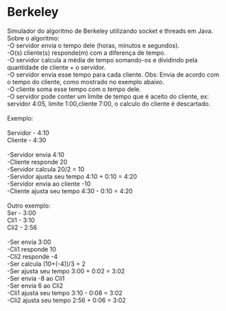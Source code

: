 # Berkeley
Simulador do algoritmo de Berkeley utilizando socket e threads em Java.<br />
Sobre o algoritmo:<br />
-O servidor envia o tempo dele (horas, minutos e segundos).<br />
-O(s) cliente(s) responde(m) com a diferença de tempo.<br />
-O servidor calcula a média de tempo somando-os e dividindo pela quantidade de cliente + o servidor.<br />
-O servidor envia esse tempo para cada cliente. Obs: Envia de acordo com o tempo do cliente, como mostrado no exemplo abaixo.<br />
-O cliente soma esse tempo com o tempo dele.<br />
-O servidor pode conter um limite de tempo que é aceito do cliente, ex: servidor 4:05, limite 1:00,cliente 7:00, o calculo do cliente é descartado.<br /><br />
Exemplo:<br /><br />
Servidor - 4:10<br />
Cliente - 4:30<br /><br />
-Servidor envia 4:10<br />
-Cliente responde 20<br />
-Servidor calcula 20/2 = 10<br />
-Servidor ajusta seu tempo 4:10 + 0:10 = 4:20<br />
-Servidor envia ao cliente -10<br />
-Cliente ajusta seu tempo 4:30 - 0:10 = 4:20<br /><br />
Outro exemplo:<br />
Ser - 3:00<br />
Cli1 - 3:10<br />
Cli2 - 2:56<br /><br />
-Ser envia 3:00<br />
-Cli1 responde 10<br />
-Cli2 responde -4<br />
-Ser calcula (10+(-4))/3 = 2<br />
-Ser ajusta seu tempo 3:00 + 0:02 = 3:02<br />
-Ser envia -8 ao Cli1<br />
-Ser envia 6 ao Cli2<br />
-Cli1 ajusta seu tempo 3:10 - 0:08 = 3:02<br />
-Cli2 ajusta seu tempo 2:56 + 0:06 = 3:02<br />
